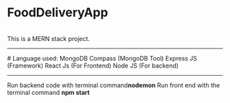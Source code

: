 # FoodDeliveryApp
<br/>
This is a MERN stack project.
<br/>
<hr/>
# Language used:
MongoDB Compass (MongoDB Tool)
Express JS (Framework)
React Js (For Frontend)
Node JS (For backend)

<hr/>
Run backend code with terminal command<b>nodemon</b>
Run front end with the terminal command <b>npm start</b>
